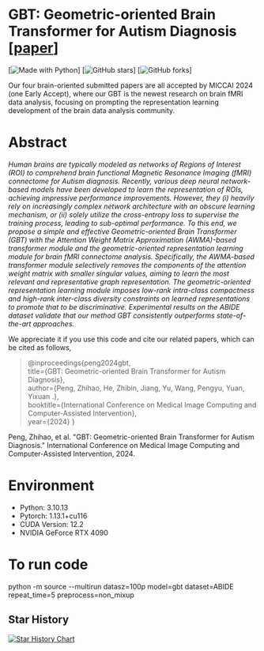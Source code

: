 # GBT: Geometric-oriented Brain Transformer for Autism Diagnosis [<a href="https://papers.miccai.org/miccai-2024/352-Paper2778.html">paper</a>]

[python-img]: https://img.shields.io/github/languages/top/ZhihaoPENG-CityU/MM21---AGCN?color=lightgrey
[stars-img]: https://img.shields.io/github/stars/ZhihaoPENG-CityU/MM21---AGCN?color=yellow
[stars-url]: https://github.com/ZhihaoPENG-CityU/MM21---AGCN/stargazers
[fork-img]: https://img.shields.io/github/forks/ZhihaoPENG-CityU/MM21---AGCN?color=lightblue&label=fork
[![Made with Python][python-img]]
[![GitHub stars][stars-img]]
[![GitHub forks][fork-img]]

Our four brain-oriented submitted papers are all accepted by MICCAI 2024 (one Early Accept), where our GBT is the newest research on brain fMRI data analysis, focusing on prompting the representation learning development of the brain data analysis community.
# Abstract
*Human brains are typically modeled as networks of Regions of Interest (ROI) to comprehend brain functional Magnetic Resonance Imaging (fMRI) connectome for Autism diagnosis. Recently, various deep neural network-based models have been developed to learn the representation of ROIs, achieving impressive performance improvements. However, they ($i$) heavily rely on increasingly complex network architecture with an obscure learning mechanism, or ($ii$) solely utilize the cross-entropy loss to supervise the training process, leading to sub-optimal performance. To this end, we propose a simple and effective Geometric-oriented Brain Transformer (GBT) with the Attention Weight Matrix Approximation (AWMA)-based transformer module and the geometric-oriented representation learning module for brain fMRI connectome analysis. Specifically, the AWMA-based transformer module selectively removes the components of the attention weight matrix with smaller singular values, aiming to learn the most relevant and representative graph representation. The geometric-oriented representation learning module imposes low-rank intra-class compactness and high-rank inter-class diversity constraints on learned representations to promote that to be discriminative. Experimental results on the ABIDE dataset validate that our method GBT consistently outperforms state-of-the-art approaches.*

We appreciate it if you use this code and cite our related papers, which can be cited as follows,

> @inproceedings{peng2024gbt, <br>
>   title={GBT: Geometric-oriented Brain Transformer for Autism Diagnosis}, <br>
>   author={Peng, Zhihao, He, Zhibin, Jiang, Yu, Wang, Pengyu, Yuan, Yixuan .}, <br>
>   booktitle={International Conference on Medical Image Computing and Computer-Assisted Intervention}, <br>
>   year={2024}
> } <br>

Peng, Zhihao, et al. "GBT: Geometric-oriented Brain Transformer for Autism Diagnosis." International Conference on Medical Image Computing and Computer-Assisted Intervention, 2024.

# Environment
+ Python: 3.10.13
+ Pytorch: 1.13.1+cu116
+  CUDA Version: 12.2
+  NVIDIA GeForce RTX 4090


# To run code
python -m source --multirun datasz=100p model=gbt dataset=ABIDE repeat_time=5 preprocess=non_mixup


## Star History
[![Star History Chart](https://api.star-history.com/svg?repos=CUHK-AIM-Group/GBT&type=Date)](https://star-history.com/#CUHK-AIM-Group/GBT&Date)
